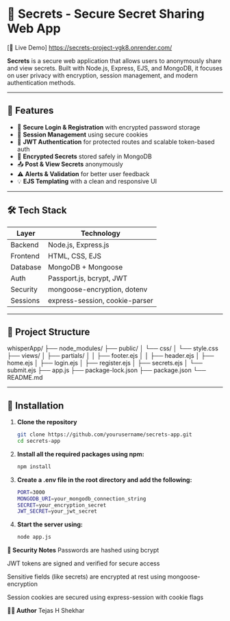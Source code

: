 # 🔐 Secrets - Secure Secret Sharing Web App

[🚀 Live Demo] https://secrets-project-vgk8.onrender.com/

**Secrets** is a secure web application that allows users to anonymously share and view secrets. Built with Node.js, Express, EJS, and MongoDB, it focuses on user privacy with encryption, session management, and modern authentication methods.

---

## 🚀 Features

- 🔐 **Secure Login & Registration** with encrypted password storage
- 🧪 **Session Management** using secure cookies
- 🧾 **JWT Authentication** for protected routes and scalable token-based auth
- 🧠 **Encrypted Secrets** stored safely in MongoDB
- 📤 **Post & View Secrets** anonymously
- ⚠️ **Alerts & Validation** for better user feedback
- 💡 **EJS Templating** with a clean and responsive UI

---

## 🛠️ Tech Stack

| Layer       | Technology                 |
|-------------|----------------------------|
| Backend     | Node.js, Express.js        |
| Frontend    | HTML, CSS, EJS             |
| Database    | MongoDB + Mongoose         |
| Auth        | Passport.js, bcrypt, JWT   |
| Security    | mongoose-encryption, dotenv|
| Sessions    | express-session, cookie-parser |

---

## 📂 Project Structure

whisperApp/
├── node_modules/
├── public/
│   └── css/
│       └── style.css
├── views/
│   ├── partials/
│   │   ├── footer.ejs
│   │   ├── header.ejs
│   ├── home.ejs
│   ├── login.ejs
│   ├── register.ejs
│   ├── secrets.ejs
│   └── submit.ejs
├── app.js
├── package-lock.json
├── package.json
└── README.md


---

## 🔧 Installation

1. **Clone the repository**
   ```bash
   git clone https://github.com/yourusername/secrets-app.git
   cd secrets-app
   
2. **Install all the required packages using npm:**
   ```bash
   npm install

3. **Create a .env file in the root directory and add the following:**
    ```bash
    PORT=3000
    MONGODB_URI=your_mongodb_connection_string
    SECRET=your_encryption_secret
    JWT_SECRET=your_jwt_secret

4. **Start the server using:**
   ```bash
   node app.js

**🔐 Security Notes**
Passwords are hashed using bcrypt

JWT tokens are signed and verified for secure access

Sensitive fields (like secrets) are encrypted at rest using mongoose-encryption

Session cookies are secured using express-session with cookie flags

**🧑‍💻 Author**
Tejas H Shekhar









